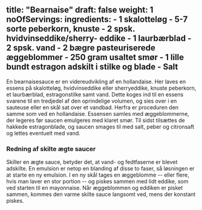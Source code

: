 title: "Bearnaise"
draft: false
weight: 1
noOfServings: 
ingredients:
	- 1 skalotteløg
	- 5-7 sorte peberkorn, knuste
	- 2 spsk. hvidvinseddike/sherry- eddike
	- 1 laurbærblad
	- 2 spsk. vand
	- 2 bægre pasteuriserede æggeblommer
	- 250 gram usaltet smør
	- 1 lille bundt estragon adskilt i stilke og blade
	- Salt
---

En bearnaisesauce er en videreudvikling af en hollandaise. Her laves en
essens på skalotteløg, hvidvinseddike eller sherryeddike, knuste
peberkorn, et laurbærblad, estragonstilke samt vand. Dette koges ind til
en essens svarene til en tredjedel af den oprindelige volumen, og sies
over i en sauteuse eller en skål sat over et vandbad. Herfra er
proceduren den samme som ved en hollandaise. Essensen samles med
æggeblommerne, der legeres før saucen emulgeres med klaret smør. Til
sidst tilsættes de hakkede estragonblade, og saucen smages til med salt,
peber og citronsaft og lettes eventuelt med vand.

### Redning af skilte ægte saucer

Skiller en ægte sauce, betyder det, at vand- og fedtfaserne er blevet
adskilte. En emulsion er netop en blanding af disse to faser, så
løsningen er at starte en ny emulsion. I en ny skål tages en æggeblomme
-- eller flere, hvis man laver en stor portion -- og piskes sammen med
lidt eddike, som ved starten til en mayonnaise. Når æggeblommen og
eddiken er pisket sammen, kommes den varme skilte sauce langsomt ved,
mens der konstant piskes.


